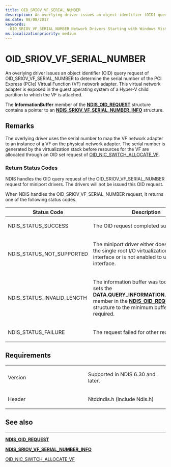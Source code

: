 ```yaml
---
title: OID_SRIOV_VF_SERIAL_NUMBER
description: An overlying driver issues an object identifier (OID) query request of OID_SRIOV_VF_SERIAL_NUMBER to determine the serial number of the PCI Express (PCIe) Virtual Function (VF) network adapter.
ms.date: 08/08/2017
keywords: 
 -OID_SRIOV_VF_SERIAL_NUMBER Network Drivers Starting with Windows Vista
ms.localizationpriority: medium
---
```


# OID\_SRIOV\_VF\_SERIAL\_NUMBER


An overlying driver issues an object identifier (OID) query request of OID\_SRIOV\_VF\_SERIAL\_NUMBER to determine the serial number of the PCI Express (PCIe) Virtual Function (VF) network adapter. This virtual network adapter is exposed in the guest operating system of a Hyper-V child partition to which the VF is attached.

The **InformationBuffer** member of the [**NDIS\_OID\_REQUEST**](/windows-hardware/drivers/ddi/ndis/ns-ndis-_ndis_oid_request) structure contains a pointer to an [**NDIS\_SRIOV\_VF\_SERIAL\_NUMBER\_INFO**](/windows-hardware/drivers/ddi/ntddndis/ns-ntddndis-_ndis_sriov_vf_serial_number_info) structure.

## Remarks

The overlying driver uses the serial number to map the VF network adapter to an instance of a VF on the physical network adapter. The serial number is generated by the virtualization stack before resources for the VF are allocated through an OID set request of [OID\_NIC\_SWITCH\_ALLOCATE\_VF](oid-nic-switch-allocate-vf.md).

### Return Status Codes

NDIS handles the OID query request of the OID\_SRIOV\_VF\_SERIAL\_NUMBER request for miniport drivers. The drivers will not be issued this OID request.

When NDIS handles the OID\_SRIOV\_VF\_SERIAL\_NUMBER request, it returns one of the following status codes.

<table>
<colgroup>
<col width="50%" />
<col width="50%" />
</colgroup>
<thead>
<tr class="header">
<th>Status Code</th>
<th>Description</th>
</tr>
</thead>
<tbody>
<tr class="odd">
<td><p>NDIS_STATUS_SUCCESS</p></td>
<td><p>The OID request completed successfully.</p></td>
</tr>
<tr class="even">
<td><p>NDIS_STATUS_NOT_SUPPORTED</p></td>
<td><p>The miniport driver either does not support the single root I/O virtualization (SR-IOV) interface or is not enabled to use the interface.</p></td>
</tr>
<tr class="odd">
<td><p>NDIS_STATUS_INVALID_LENGTH</p></td>
<td><p>The information buffer was too short. NDIS sets the <strong>DATA.QUERY_INFORMATION.BytesNeeded</strong> member in the <a href="/windows-hardware/drivers/ddi/ndis/ns-ndis-_ndis_oid_request" data-raw-source="[&lt;strong&gt;NDIS_OID_REQUEST&lt;/strong&gt;](/windows-hardware/drivers/ddi/ndis/ns-ndis-_ndis_oid_request)"><strong>NDIS_OID_REQUEST</strong></a> structure to the minimum buffer size that is required.</p></td>
</tr>
<tr class="even">
<td><p>NDIS_STATUS_FAILURE</p></td>
<td><p>The request failed for other reasons.</p></td>
</tr>
</tbody>
</table>

 

## Requirements

<table>
<colgroup>
<col width="50%" />
<col width="50%" />
</colgroup>
<tbody>
<tr class="odd">
<td><p>Version</p></td>
<td><p>Supported in NDIS 6.30 and later.</p></td>
</tr>
<tr class="even">
<td><p>Header</p></td>
<td>Ntddndis.h (include Ndis.h)</td>
</tr>
</tbody>
</table>

## See also


****
[**NDIS\_OID\_REQUEST**](/windows-hardware/drivers/ddi/ndis/ns-ndis-_ndis_oid_request)

[**NDIS\_SRIOV\_VF\_SERIAL\_NUMBER\_INFO**](/windows-hardware/drivers/ddi/ntddndis/ns-ntddndis-_ndis_sriov_vf_serial_number_info)

[OID\_NIC\_SWITCH\_ALLOCATE\_VF](oid-nic-switch-allocate-vf.md)

